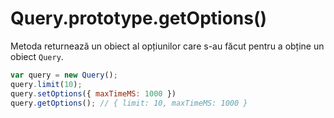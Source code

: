 # Query.prototype.getOptions()

Metoda returnează un obiect al opțiunilor care s-au făcut pentru a obține un obiect `Query`.

```javascript
var query = new Query();
query.limit(10);
query.setOptions({ maxTimeMS: 1000 })
query.getOptions(); // { limit: 10, maxTimeMS: 1000 }
```
